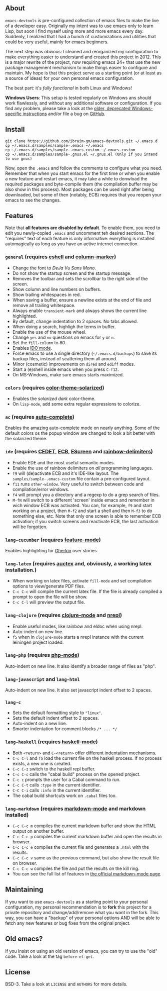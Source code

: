 ## About

`emacs-devtools` is pre-configured collection of emacs files to make the live of
a developer easy.  Originally my intent was to use emacs only to learn Lisp, but
soon I find myself using more and more emacs every day. Suddenly, I
realized that I had a bunch of customizations and utilities that could be very
useful, mainly for emacs beginners.

The next step was obvious: I cleaned and reorganized my configuration to make
everything easier to understand and created this project in 2012. This is a
major rewrite of the project, now requiring emacs 24+ that use the new package
management mechanism to make things easier to configure and maintain. My hope is
that this project serve as a starting point (or at least as a source of ideas)
for your own personal emacs configuration.

The best part: it's *fully functional* in both Linux and Windows!

**Windows Users**: This setup is tested regularly on Windows ans should work
flawlessly, and without any additional software or configuration. If you find any
problem, please take a look at the
[older, deprecated Windows-specific instructions](https://github.com/ibraim-gm/emacs-devtools/blob/master/OLD_WINDOWS.md)
and/or file a bug on [GitHub](https://github.com/ibraim-gm/emacs-devtools).

## Install

    git clone https://github.com/ibraim-gm/emacs-devtools.git ~/.emacs.d
    cp ~/.emacs.d/samples/sample-.emacs ~/.emacs
    cp ~/.emacs.d/samples/sample-.emacs-custom ~/.emacs-custom
    cp ~/.emacs.d/samples/sample-.gnus.el ~/.gnus.el (Only if you intend to use gnus)

Now, open the `.emacs` and follow the comments to configure what you
need. Remember that when you start emacs for the first time or when you enable a
new feature and restart emacs, it may take a while to donwload the required
packages and byte-compile them (the compilation buffer may be also show in this
process). Most packages can be used right after being downloaded, but some of
then (notably, ECB) requires that you reopen your emacs to see the changes.

## Features

Note that **all features are disabled by default**. To enable them, you need to
edit you newly-copied `.emacs` and uncomment teh desired sections.  The
"requires" text of each feature is only informative: everything is installed
automagically as long as you have an active internet connection.

### `general` (requires [eshell](http://www.gnu.org/software/emacs/manual/html_node/eshell) and [column-marker](http://emacswiki.org/emacs/column-marker.el))

*    Change the font to *DeJa Vu Sans Mono*.
*    Do not show the startup screen and the startup message.
*    Removes the toolbar and sets the scrollbar to the right side of the screen.
*    Show column and line numbers on buffers.
*    Show trailing whitespaces in red.
*    When saving a buffer, ensure a newline exists at the end of file and remove all trailing whitespace.
*    Always enable `transient-mark` and always shows the current line highlighted.
*    By default, change indentation to 2 spaces. No tabs allowed.
*    When doing a search, highligh the terms in buffer.
*    Enable the use of the mouse wheel.
*    Change `yes` and `no` questions on emacs for `y` or `n`.
*    Set the `fill-column` to 80.
*    Enables [IDO mode](http://emacswiki.org/emacs/InteractivelyDoThings).
*    Force emacs to use a single directory (`~/.emacs.d/backups`) to save its backup files, instead of scattering them all around.
*    Minor (cosmetic) improvements on `dired` and `ediff` modes.
*    Start a (e)shell inside emacs when you press `C-f12`.
*    On MS-Windows, make sure emacs starts maximized.

### `colors` (requires [color-theme-solarized](https://github.com/sellout/emacs-color-theme-solarized))

*    Enables the *solarized dark* color-theme.
*    On `lisp-mode`, add some extra regular expressions to colorize.

### `ac` (requires [auto-complete](https://github.com/auto-complete/auto-complete))

Enables the amazing auto-complete mode on nearly anything. Some of the default
colors os the popup window are changed to look a bit better with the solarized
theme.

### `ide` (requires [CEDET](http://cedet.sourceforge.net/), [ECB](http://ecb.sourceforge.net/), [EScreen](http://www.emacswiki.org/emacs/EmacsScreen) and [rainbow-delimiters](https://github.com/jlr/rainbow-delimiters))

*    Enable EDE and the most useful semantic modes.
*    Enable the use of rainbow delimiters on *all* programming languages.
*    `f9` will (de)activate ECB and it's IDE-like layout. The `samples/sample-.emacs-custom` file contain a pre-configured layout.
*    `f11` runs `other-window`. Very useful to switch between code and compilation/error windows.
*    `f4` will prompt you a directory and a regexp to do a grep search of files.
*    `M-fN` will switch to a different 'screen' inside emacs and remember in wich window ECB was activated. You can, for example, `f9` and start working on a project,
     then `M-f2` and start a shell and then `M-f3` to do something else, etc. Note that only one screen is able to remember ECB activation; if you switch screens and
     reactivate ECB, the last activation will be forgotten.

### `lang-cucumber` (requires [feature-mode](https://github.com/michaelklishin/cucumber.el))

Enables highlighting for [Gherkin](https://github.com/cucumber/gherkin) user stories.

### `lang-latex` (requires [auctex](http://www.gnu.org/software/auctex/) and, obviously, a working latex installation.)

*    When working on latex files, activate `fill-mode` and set compilation options to view/generate PDF files.
*    `C-c C-c` will compile the current latex file. If the file is already compiled a prompt to open the file will be show.
*    `C-c C-l` will preview the output file.

### `lang-clojure` (requires [clojure-mode](https://github.com/technomancy/clojure-mode) and [nrepl](https://github.com/kingtim/nrepl.el))

*    Enable useful modes, like rainbow and eldoc when using nrepl.
*    Auto-indent on new line.
*    `f5` when in `clojure-mode` starts a nrepl instance with the current leiningen project loaded.

### `lang-php` (requires [php-mode](http://emacswiki.org/emacs/PhpMode))

Auto-indent on new line. It also identify a broader range of files as "php".

### `lang-javascript` and `lang-html`

Auto-indent on new line. It also set javascript indent offset to 2 spaces.

### `lang-c`

*    Sets the default formatting style to `"linux"`.
*    Sets the default indent offset to 2 spaces.
*    Auto-indent on a new line.
*    Smarter indentation for comment blocks `/* ... */`

### `lang-haskell` (requires [haskell-mode](https://github.com/haskell/haskell-mode))

*    Both `<return>` and `C-<return>` offer different indentation mechanisms.
*    `C-c C-l` and `f5` load the current file on the haskell process. If no process exists, a new one is created.
*    `C-c C-z` switch to the haskell repl buffer.
*    `C-c C-c` calls the "cabal build" process on the opened project.
*    `C-c c` prompts the user for a Cabal command to run.
*    `C-c C-t` calls `:type` in the current identifier.
*    `C-C C-i` calls `:info` in the current identifier.
*    The cabal build shortcuts work on `.cabal` files too.

### `lang-markdown` (requires [markdown-mode](http://jblevins.org/projects/markdown-mode/) and markdown installed)

*    `C-c C-c m` compiles the current markdown buffer and show the HTML output on another buffer.
*    `C-c C-c p` compiles the current markdown buffer and open the results in browser.
*    `C-c C-c e` compiles the current file and generates a `.html` with the results.
*    `C-c C-c v` same as the previous command, but also show the result file on browser.
*    `C-c C-c w` compiles the file and put the results on the kill ring.
*    You can see the full list of features in [the official markdown-mode page](http://jblevins.org/projects/markdown-mode/).

## Maintaining

If you want to use `emacs-devtools` as a starting point to your personal
configuration, my personal recommendation is to **fork** this project for a
private repository and change/add/remove what you want in the fork. This way,
you can have a "backup" of your personal options AND will be able to fetch any
new features or bug fixes from the original project.

## Old emacs?

If you insist on using an old version of emacs, you can try to use the "old" code.
Take a look at the tag `before-el-get`.

## License

BSD-3. Take a look at `LICENSE` and `AUTHORS` for more details.
